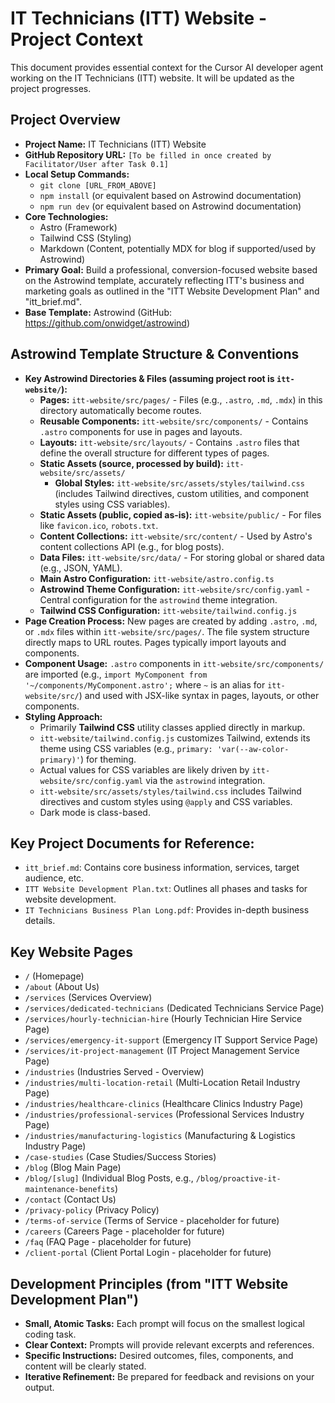 # IT Technicians (ITT) Website - Project Context

This document provides essential context for the Cursor AI developer agent working on the IT Technicians (ITT) website. It will be updated as the project progresses.

## Project Overview

* **Project Name:** IT Technicians (ITT) Website
* **GitHub Repository URL:** `[To be filled in once created by Facilitator/User after Task 0.1]`
* **Local Setup Commands:**
    * `git clone [URL_FROM_ABOVE]`
    * `npm install` (or equivalent based on Astrowind documentation)
    * `npm run dev` (or equivalent based on Astrowind documentation)
* **Core Technologies:**
    * Astro (Framework)
    * Tailwind CSS (Styling)
    * Markdown (Content, potentially MDX for blog if supported/used by Astrowind)
* **Primary Goal:** Build a professional, conversion-focused website based on the Astrowind template, accurately reflecting ITT's business and marketing goals as outlined in the "ITT Website Development Plan" and "itt_brief.md".
* **Base Template:** Astrowind (GitHub: https://github.com/onwidget/astrowind)

## Astrowind Template Structure & Conventions

*   **Key Astrowind Directories & Files (assuming project root is `itt-website/`):**
    *   **Pages:** `itt-website/src/pages/` - Files (e.g., `.astro`, `.md`, `.mdx`) in this directory automatically become routes.
    *   **Reusable Components:** `itt-website/src/components/` - Contains `.astro` components for use in pages and layouts.
    *   **Layouts:** `itt-website/src/layouts/` - Contains `.astro` files that define the overall structure for different types of pages.
    *   **Static Assets (source, processed by build):** `itt-website/src/assets/`
        *   **Global Styles:** `itt-website/src/assets/styles/tailwind.css` (includes Tailwind directives, custom utilities, and component styles using CSS variables).
    *   **Static Assets (public, copied as-is):** `itt-website/public/` - For files like `favicon.ico`, `robots.txt`.
    *   **Content Collections:** `itt-website/src/content/` - Used by Astro's content collections API (e.g., for blog posts).
    *   **Data Files:** `itt-website/src/data/` - For storing global or shared data (e.g., JSON, YAML).
    *   **Main Astro Configuration:** `itt-website/astro.config.ts`
    *   **Astrowind Theme Configuration:** `itt-website/src/config.yaml` - Central configuration for the `astrowind` theme integration.
    *   **Tailwind CSS Configuration:** `itt-website/tailwind.config.js`
*   **Page Creation Process:** New pages are created by adding `.astro`, `.md`, or `.mdx` files within `itt-website/src/pages/`. The file system structure directly maps to URL routes. Pages typically import layouts and components.
*   **Component Usage:** `.astro` components in `itt-website/src/components/` are imported (e.g., `import MyComponent from '~/components/MyComponent.astro';` where `~` is an alias for `itt-website/src/`) and used with JSX-like syntax in pages, layouts, or other components.
*   **Styling Approach:**
    *   Primarily **Tailwind CSS** utility classes applied directly in markup.
    *   `itt-website/tailwind.config.js` customizes Tailwind, extends its theme using CSS variables (e.g., `primary: 'var(--aw-color-primary)'`) for theming.
    *   Actual values for CSS variables are likely driven by `itt-website/src/config.yaml` via the `astrowind` integration.
    *   `itt-website/src/assets/styles/tailwind.css` includes Tailwind directives and custom styles using `@apply` and CSS variables.
    *   Dark mode is class-based.

## Key Project Documents for Reference:

* `itt_brief.md`: Contains core business information, services, target audience, etc.
* `ITT Website Development Plan.txt`: Outlines all phases and tasks for website development.
* `IT Technicians Business Plan Long.pdf`: Provides in-depth business details.

## Key Website Pages

*   `/` (Homepage)
*   `/about` (About Us)
*   `/services` (Services Overview)
*   `/services/dedicated-technicians` (Dedicated Technicians Service Page)
*   `/services/hourly-technician-hire` (Hourly Technician Hire Service Page)
*   `/services/emergency-it-support` (Emergency IT Support Service Page)
*   `/services/it-project-management` (IT Project Management Service Page)
*   `/industries` (Industries Served - Overview)
*   `/industries/multi-location-retail` (Multi-Location Retail Industry Page)
*   `/industries/healthcare-clinics` (Healthcare Clinics Industry Page)
*   `/industries/professional-services` (Professional Services Industry Page)
*   `/industries/manufacturing-logistics` (Manufacturing & Logistics Industry Page)
*   `/case-studies` (Case Studies/Success Stories)
*   `/blog` (Blog Main Page)
*   `/blog/[slug]` (Individual Blog Posts, e.g., `/blog/proactive-it-maintenance-benefits`)
*   `/contact` (Contact Us)
*   `/privacy-policy` (Privacy Policy)
*   `/terms-of-service` (Terms of Service - placeholder for future)
*   `/careers` (Careers Page - placeholder for future)
*   `/faq` (FAQ Page - placeholder for future)
*   `/client-portal` (Client Portal Login - placeholder for future)

## Development Principles (from "ITT Website Development Plan")

* **Small, Atomic Tasks:** Each prompt will focus on the smallest logical coding task.
* **Clear Context:** Prompts will provide relevant excerpts and references.
* **Specific Instructions:** Desired outcomes, files, components, and content will be clearly stated.
* **Iterative Refinement:** Be prepared for feedback and revisions on your output.
